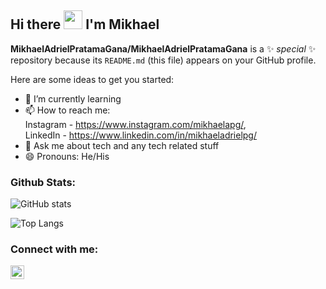 ## Hi there <img src="https://raw.githubusercontent.com/MartinHeinz/MartinHeinz/master/wave.gif" width="30px"> I'm Mikhael 

**MikhaelAdrielPratamaGana/MikhaelAdrielPratamaGana** is a ✨ _special_ ✨ repository because its `README.md` (this file) appears on your GitHub profile.

Here are some ideas to get you started:

- 🌱 I’m currently learning 
- 📫 How to reach me: 
  <br>Instagram - https://www.instagram.com/mikhaelapg/, 
  <br>LinkedIn - https://www.linkedin.com/in/mikhaeladrielpg/
- 💬 Ask me about tech and any tech related stuff
- 😄 Pronouns: He/His

### Github Stats:

![GitHub stats](https://github-readme-stats.vercel.app/api?username=MikhaelAdrielPratamaGana&show_icons=true&theme=tokyonight)

![Top Langs](https://github-readme-stats.vercel.app/api/top-langs/?username=MikhaelAdrielPratamaGana&theme=tokyonight)

### Connect with me: 
<img align="left" alt="codeSTACKr | LinkedIn" width="22px" src="https://cdn.jsdelivr.net/npm/simple-icons@v3/icons/linkedin.svg" />
